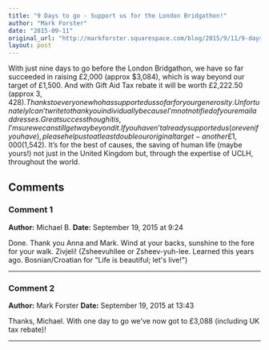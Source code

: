 ```yaml
---
title: "9 Days to go - Support us for the London Bridgathon!"
author: "Mark Forster"
date: "2015-09-11"
original_url: "http://markforster.squarespace.com/blog/2015/9/11/9-days-to-go-support-us-for-the-london-bridgathon.html"
layout: post
---
```


With just nine days to go before the London Bridgathon, we have so far succeeded in raising £2,000 (approx $3,084), which is way beyond our target of £1,500. And with Gift Aid Tax rebate it will be worth £2,222.50 (approx $3,428).Thanks to everyone who has supported us so far for your generosity. Unfortunately I can’t write to thank you individually because I’m not notified of your email addresses.Great success though it is, I’m sure we can still get way beyond it. If you haven’t already supported us (or even if you have), please help us to at least double our original target - another £1,000 ($1,542). It’s for the best of causes, the saving of human life (maybe yours!) not just in the United Kingdom but, through the expertise of UCLH, throughout the world.

## Comments

### Comment 1
**Author:** Michael B.
**Date:** September 19, 2015 at 9:24

Done. Thank you Anna and Mark. Wind at your backs, sunshine to the fore for your walk. Zivjeli! (Zsheevuhllee or Zsheev-yuh-lee. Learned this years ago. Bosnian/Croatian for "Life is beautiful; let's live!")

---

### Comment 2
**Author:** Mark Forster
**Date:** September 19, 2015 at 13:43

Thanks, Michael. With one day to go we've now got to £3,088 (including UK tax rebate)!

---

